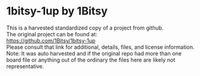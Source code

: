
# 1bitsy-1up by 1Bitsy  
This is a harvested standardized copy of a project from github.  
The original project can be found at:  
https://github.com/1Bitsy/1bitsy-1up  
Please consult that link for additional, details, files, and license information.  
Note: It was auto harvested and if the original repo had more than one board file or anything out of the ordinary the files here are likely not representative.  
    